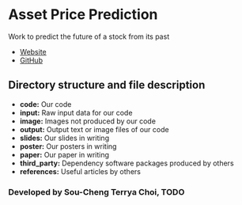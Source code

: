 # Asset Price Prediction
Work to predict the future of a stock from its past
+ [Website](https://sites.google.com/hawk.iit.edu/stock-prediction/)
+ [GitHub](https://github.com/TODO)

## Directory structure and file description
+ <b>code:</b> Our code
+ <b>input:</b> Raw input data for our code
+ <b>image:</b> Images not produced by our code
+ <b>output:</b> Output text or image files of our code
+ <b>slides:</b> Our slides in writing
+ <b>poster:</b> Our posters in writing
+ <b>paper:</b> Our paper in writing
+ <b>third_party:</b> Dependency software packages produced by others
+ <b>references:</b> Useful articles by others

### Developed by Sou-Cheng Terrya Choi, TODO
